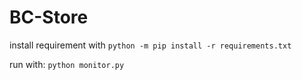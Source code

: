 # BC-Store

install requirement with 
``` python -m pip install -r requirements.txt ```

run with:
```python monitor.py ```
